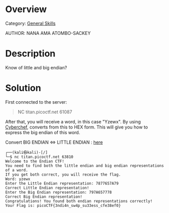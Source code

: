 # Overview 
Category: [General Skills]()

AUTHOR: NANA AMA ATOMBO-SACKEY

# Description
Know of little and big endian?

# Solution
First connected to the server: 
> NC titan.picoctf.net 61087

After that, you will receive a word, in this case "Yzewx". By using [Cyberchef]("https://cyberchef.org/"), converts from this to HEX form. This will give you how to express the big endian of this word.

Convert BIG ENDIAN ⇔ LITTLE ENDIAN : [here](https://www.save-editor.com/tools/wse_hex.html#littleendian) 

    ┌──(kali㉿kali)-[/]
    └─$ nc titan.picoctf.net 63810 
    Welcome to the Endian CTF!
    You need to find both the little endian and big endian representations of a word.
    If you get both correct, you will receive the flag.
    Word: yzewx
    Enter the Little Endian representation: 7877657A79
    Correct Little Endian representation!
    Enter the Big Endian representation: 797A657778
    Correct Big Endian representation!
    Congratulations! You found both endian representations correctly!
    Your Flag is: picoCTF{3ndi4n_sw4p_su33ess_cfe38ef0}

